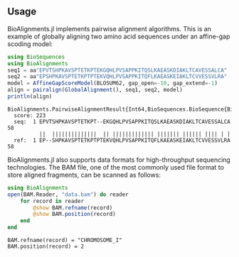 Usage
-----

BioAlignments.jl implements pairwise alignment algorithms. This is an example of
globally aligning two amino acid sequences under an affine-gap scoding model:
```julia
using BioSequences
using BioAlignments
seq1 = aa"EPVTSHPKAVSPTETKPTEKGQHLPVSAPPKITQSLKAEASKDIAKLTCAVESSALCA"
seq2 = aa"EPSHPKAVSPTETKPTPTEKVQHLPVSAPPKITQFLKAEASKEIAKLTCVVESSVLRA"
model = AffineGapScoreModel(BLOSUM62, gap_open=-10, gap_extend=-1)
align = pairalign(GlobalAlignment(), seq1, seq2, model)
println(align)
```

    BioAlignments.PairwiseAlignmentResult{Int64,BioSequences.BioSequence{BioSequences.AminoAcidAlphabet},BioSequences.BioSequence{BioSequences.AminoAcidAlphabet}}:
      score: 223
      seq:  1 EPVTSHPKAVSPTETKPT--EKGQHLPVSAPPKITQSLKAEASKDIAKLTCAVESSALCA 58
              ||  ||||||||||||||  || ||||||||||||| ||||||| |||||| |||| | |
      ref:  1 EP--SHPKAVSPTETKPTPTEKVQHLPVSAPPKITQFLKAEASKEIAKLTCVVESSVLRA 58

BioAlignments.jl also supports data formats for high-throughput sequencing
technologies. The BAM file, one of the most commonly used file format to store
aligned fragments, can be scanned as follows:
```julia
using BioAlignments
open(BAM.Reader, "data.bam") do reader
    for record in reader
        @show BAM.refname(record)
        @show BAM.position(record)
    end
end
```

    BAM.refname(record) = "CHROMOSOME_I"
    BAM.position(record) = 2
